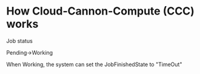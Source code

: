 # How Cloud-Cannon-Compute (CCC) works

Job status

Pending->Working

When Working, the system can set the JobFinishedState to "TimeOut"